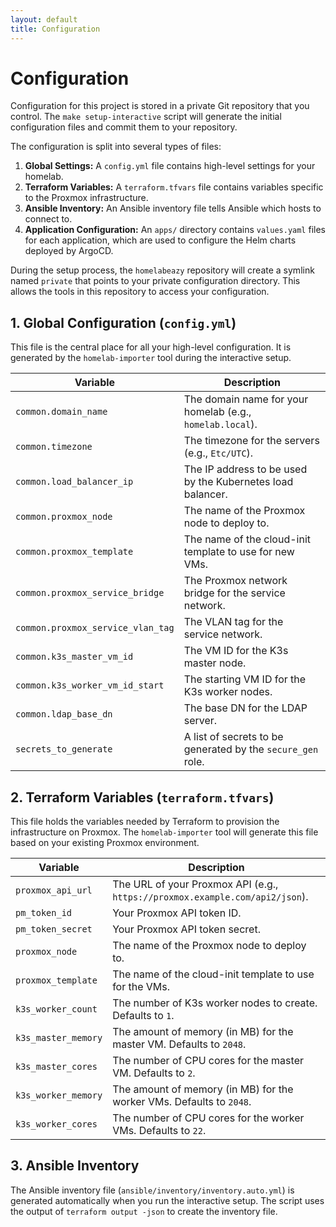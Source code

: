 ```yaml
---
layout: default
title: Configuration
---
```


# Configuration

Configuration for this project is stored in a private Git repository that you control. The `make setup-interactive` script will generate the initial configuration files and commit them to your repository.

The configuration is split into several types of files:

1.  **Global Settings:** A `config.yml` file contains high-level settings for your homelab.
2.  **Terraform Variables:** A `terraform.tfvars` file contains variables specific to the Proxmox infrastructure.
3.  **Ansible Inventory:** An Ansible inventory file tells Ansible which hosts to connect to.
4.  **Application Configuration:** An `apps/` directory contains `values.yaml` files for each application, which are used to configure the Helm charts deployed by ArgoCD.

During the setup process, the `homelabeazy` repository will create a symlink named `private` that points to your private configuration directory. This allows the tools in this repository to access your configuration.

## 1. Global Configuration (`config.yml`)

This file is the central place for all your high-level configuration. It is generated by the `homelab-importer` tool during the interactive setup.

| Variable                   | Description                                                 |
| -------------------------- | ----------------------------------------------------------- |
| `common.domain_name`       | The domain name for your homelab (e.g., `homelab.local`).   |
| `common.timezone`          | The timezone for the servers (e.g., `Etc/UTC`).             |
| `common.load_balancer_ip`  | The IP address to be used by the Kubernetes load balancer.  |
| `common.proxmox_node`      | The name of the Proxmox node to deploy to.                  |
| `common.proxmox_template`  | The name of the cloud-init template to use for new VMs.     |
| `common.proxmox_service_bridge` | The Proxmox network bridge for the service network.    |
| `common.proxmox_service_vlan_tag` | The VLAN tag for the service network.               |
| `common.k3s_master_vm_id`  | The VM ID for the K3s master node.                          |
| `common.k3s_worker_vm_id_start` | The starting VM ID for the K3s worker nodes.            |
| `common.ldap_base_dn`      | The base DN for the LDAP server.                            |
| `secrets_to_generate`      | A list of secrets to be generated by the `secure_gen` role. |

## 2. Terraform Variables (`terraform.tfvars`)

This file holds the variables needed by Terraform to provision the infrastructure on Proxmox. The `homelab-importer` tool will generate this file based on your existing Proxmox environment.

| Variable              | Description                                                                 |
| --------------------- | --------------------------------------------------------------------------- |
| `proxmox_api_url`     | The URL of your Proxmox API (e.g., `https://proxmox.example.com/api2/json`). |
| `pm_token_id`         | Your Proxmox API token ID.                                                  |
| `pm_token_secret`     | Your Proxmox API token secret.                                              |
| `proxmox_node`        | The name of the Proxmox node to deploy to.                                  |
| `proxmox_template`    | The name of the cloud-init template to use for the VMs.                     |
| `k3s_worker_count`    | The number of K3s worker nodes to create. Defaults to `1`.                  |
| `k3s_master_memory`   | The amount of memory (in MB) for the master VM. Defaults to `2048`.         |
| `k3s_master_cores`    | The number of CPU cores for the master VM. Defaults to `2`.                 |
| `k3s_worker_memory`   | The amount of memory (in MB) for the worker VMs. Defaults to `2048`.         |
| `k3s_worker_cores`    | The number of CPU cores for the worker VMs. Defaults to `22`.               |

## 3. Ansible Inventory

The Ansible inventory file (`ansible/inventory/inventory.auto.yml`) is generated automatically when you run the interactive setup. The script uses the output of `terraform output -json` to create the inventory file.
